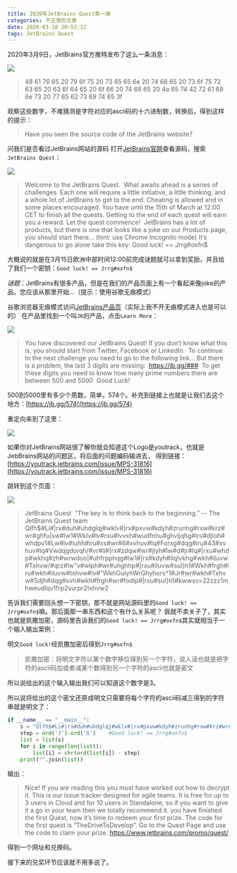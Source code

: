 ```yaml
---
title: 2020年JetBrains Quest第一弹
categories: 不正常的文章
date: 2020-03-10 20:53:12
tags: JetBrains Quest
---
```


2020年3月9日，JetBrains官方推特发布了这么一条消息：

![](https://raw-1257226137.cos.ap-guangzhou.myqcloud.com/images/20200313155924.png)

> 48 61 76 65 20 79 6f 75 20 73 65 65 6e 20 74 68 65 20 73 6f 75 72 63 65 20 63 6f 64 65 20 6f 66 20 74 68 65 20 4a 65 74 42 72 61 69 6e 73 20 77 65 62 73 69 74 65 3f

观察这些数字，不难猜测是字符对应的ascii码的十六进制数，转换后，得到这样的提示：

> Have you seen the source code of the JetBrains website?

问我们是否看过JetBrains网站的源码
打开[JetBrains官网](https://www.jetbrains.com)查看源码，搜索`JetBrains Quest`：

![](https://raw-1257226137.cos.ap-guangzhou.myqcloud.com/images/20200313160807.png)

>  Welcome to the JetBrains Quest.
 ​
 What awaits ahead is a series of challenges. Each one will require a little initiative, a little thinking, and a whole lot of JetBrains to get to the end. Cheating is allowed and in some places encouraged. You have until the 15th of March at 12:00 CET to finish all the quests.
 Getting to the end of each quest will earn you a reward.
 Let the quest commence!
 ​
 JetBrains has a lot of products, but there is one that looks like a joke on our Products page, you should start there... (hint: use Chrome Incognito mode)
 It’s dangerous to go alone take this key: Good luck! == Jrrg#oxfn$

大概说的就是在3月15日欧洲中部时间12:00前完成谜题就可以拿到奖励，并且给了我们一个密钥：`Good luck! == Jrrg#oxfn$`

*谜题*：JetBrains有很多产品，但是在我们的产品页面上有一个看起来像joke的产品，您应该从那里开始...（提示：使用谷歌无痕模式）

谷歌浏览器无痕模式访问[JetBrains产品页](https://www.jetbrains.com/products.html)（实际上我不开无痕模式进入也是可以的）
在产品里找到一个叫`JK`的产品，点击`Learn More`：

![](https://raw-1257226137.cos.ap-guangzhou.myqcloud.com/images/20200313162013.png)

>  You have discovered our JetBrains Quest! If you don’t know what this is, you should start from Twitter, Facebook or LinkedIn.
 ​
 To continue to the next challenge you need to go to the following link… But there is a problem, the last 3 digits are missing:
 ​
 https://jb.gg/###
 ​
 To get these digits you need to know how many prime numbers there are between 500 and 5000
 ​
 Good Luck!

500到5000里有多少个质数，简单，574个。补充到链接上也就是让我们去这个地方：[https://jb.gg/574](https://jb.gg/574)

重定向来到了这里：

![](https://raw-1257226137.cos.ap-guangzhou.myqcloud.com/images/20200313163046.png)

如果你对JetBrains网站很了解你就会知道这个Logo是youtrack，也就是JebBrains网站的问题区，将后面的问题编码输进去，
得到链接：[https://youtrack.jetbrains.com/issue/MPS-31816](https://youtrack.jetbrains.com/issue/MPS-31816)

跳转到这个页面：

![](https://raw-1257226137.cos.ap-guangzhou.myqcloud.com/images/20200313162923.png)

> JetBrains Quest
 ​
 “The key is to think back to the beginning.” -- The JetBrains Quest team
 ​
 Qlfh$#Li#|rx#duh#uhdglqj#wklv#|rx#pxvw#kdyh#zrunhg#rxw#krz#wr#ghfu|sw#lw1#Wklv#lv#rxu#lvvxh#wudfnhu#ghvljqhg#iru#djloh#whdpv1#Lw#lv#iuhh#iru#xs#wr#6#xvhuv#lq#Forxg#dqg#iru#43#xvhuv#lq#Vwdqgdorqh/#vr#li#|rx#zdqw#wr#jlyh#lw#d#jr#lq#|rxu#whdp#wkhq#zh#wrwdoo|#uhfrpphqg#lw1#|rx#kdyh#ilqlvkhg#wkh#iluvw#Txhvw/#qrz#lw“v#wlph#wr#uhghhp#|rxu#iluvw#sul}h1#Wkh#frgh#iru#wkh#iluvw#txhvw#lv#‟WkhGulyhWrGhyhors†1#Jr#wr#wkh#Txhvw#Sdjh#dqg#xvh#wkh#frgh#wr#fodlp#|rxu#sul}h1#kwwsv=22zzz1mhweudlqv1frp2surpr2txhvw2

告诉我们需要回头想一下密钥，那不就是网站源码里的`Good luck! == Jrrg#oxfn$`嘛。那后面那一串东西和这个有什么关系呢？
我就不卖关子了，其实也就是凯撒加密，源码里告诉我们的`Good luck! == Jrrg#oxfn$`其实就相当于一个输入输出案例：

明文`Good luck!`经凯撒加密后得到`Jrrg#oxfn$`

> 凯撒加密：将明文字符以某个数字移位得到另一个字符，说人话也就是把字符的ascii码加或者减某个数得到另一个字符的ascii也就是密文

所以说给出的这个输入输出我们可以知道这个数字是3。

所以说将给出的这个密文还原成明文只需要将每个字符的ascii码减三得到的字符串就是明文了：

```python
if __name__ == "__main__": 
    s = "Qlfh$#Li#|rx#duh#uhdglqj#wklv#|rx#pxvw#kdyh#zrunhg#rxw#krz#wr#ghfu|sw#lw1#Wklv#lv#rxu#lvvxh#wudfnhu#ghvljqhg#iru#djloh#whdpv1#Lw#lv#iuhh#iru#xs#wr#6#xvhuv#lq#Forxg#dqg#iru#43#xvhuv#lq#Vwdqgdorqh/#vr#li#|rx#zdqw#wr#jlyh#lw#d#jr#lq#|rxu#whdp#wkhq#zh#wrwdoo|#uhfrpphqg#lw1#|rx#kdyh#ilqlvkhg#wkh#iluvw#Txhvw/#qrz#lw“v#wlph#wr#uhghhp#|rxu#iluvw#sul}h1#Wkh#frgh#iru#wkh#iluvw#txhvw#lv#‟WkhGulyhWrGhyhors†1#Jr#wr#wkh#Txhvw#Sdjh#dqg#xvh#wkh#frgh#wr#fodlp#|rxu#sul}h1#kwwsv=22zzz1mhweudlqv1frp2surpr2txhvw2"
    step = ord('J')-ord('G')    #Good luck! == Jrrg#oxfn$
    list = list(s)
    for i in range(len(list)):
        list[i] = chr(ord(list[i]) - step)
    print("".join(list))
```

输出：

> Nice! If you are reading this you must have worked out how to decrypt it. This is our issue tracker designed for agile teams. It is free for up to 3 users in Cloud and for 10 users in Standalone, so if you want to give it a go in your team then we totally recommend it. you have finished the first Quest, now it’s time to redeem your first prize. The code for the first quest is “TheDriveToDevelop”. Go to the Quest Page and use the code to claim your prize. https://www.jetbrains.com/promo/quest/

得到一个网址和兑换码。

接下来的兑奖环节应该就不用多说了。